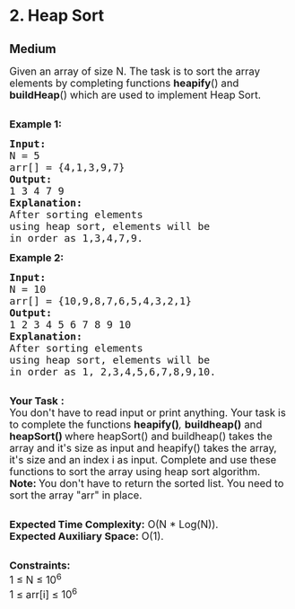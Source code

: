 # 2. Heap Sort
## Medium 
<div class="problem-statement" style="user-select: auto;">
                <p style="user-select: auto;"></p><p style="user-select: auto;"><span style="font-size: 18px; user-select: auto;">Given an array of size N. The task is to sort the array elements by completing functions <strong style="user-select: auto;">heapify</strong>() and <strong style="user-select: auto;">buildHeap</strong>() which are used to implement Heap Sort.</span></p>

<p style="user-select: auto;"><br style="user-select: auto;">
<span style="font-size: 18px; user-select: auto;"><strong style="user-select: auto;">Example 1:</strong></span></p>

<pre style="user-select: auto;"><span style="font-size: 18px; user-select: auto;"><strong style="user-select: auto;">Input:
</strong>N = 5
arr[] = {4,1,3,9,7}
<strong style="user-select: auto;">Output:</strong>
1 3 4 7 9<strong style="user-select: auto;">
Explanation:
</strong>After sorting elements
using heap sort, elements will be
in order as 1,3,4,7,9.</span>
</pre>

<p style="user-select: auto;"><span style="font-size: 18px; user-select: auto;"><strong style="user-select: auto;">Example 2:</strong></span></p>

<pre style="user-select: auto;"><span style="font-size: 18px; user-select: auto;"><strong style="user-select: auto;">Input:
</strong>N = 10
arr[] = {10,9,8,7,6,5,4,3,2,1}
<strong style="user-select: auto;">Output:</strong>
1 2 3 4 5 6 7 8 9 10<strong style="user-select: auto;">
Explanation:
</strong>After sorting elements
using heap sort, elements will be
in order as 1, 2,3,4,5,6,7,8,9,10.</span></pre>

<p style="user-select: auto;"><br style="user-select: auto;">
<span style="font-size: 18px; user-select: auto;"><strong style="user-select: auto;">Your Task</strong> <strong style="user-select: auto;">:</strong><br style="user-select: auto;">
You don't have to read input or print anything. Your task is to complete the functions&nbsp;<strong style="user-select: auto;">heapify()</strong><em style="user-select: auto;">,&nbsp;</em><strong style="user-select: auto;">buildheap()</strong> and <strong style="user-select: auto;">heapSort() </strong>where heapSort() and buildheap() takes the array and it's size as input and heapify() takes the array, it's size and an index i as input. Complete and use these functions to sort the array using heap sort algorithm.<br style="user-select: auto;">
<strong style="user-select: auto;">Note: </strong>You don't have to return the sorted list. You need to sort the array "arr" in place.</span></p>

<p style="user-select: auto;"><br style="user-select: auto;">
<span style="font-size: 18px; user-select: auto;"><strong style="user-select: auto;">Expected Time Complexity:</strong>&nbsp;O(N * Log(N)).<br style="user-select: auto;">
<strong style="user-select: auto;">Expected Auxiliary Space:</strong>&nbsp;O(1).</span></p>

<p style="user-select: auto;"><br style="user-select: auto;">
<span style="font-size: 18px; user-select: auto;"><strong style="user-select: auto;">Constraints:</strong><br style="user-select: auto;">
1 ≤ N ≤ 10<sup style="user-select: auto;">6</sup><br style="user-select: auto;">
1 ≤ arr[i] ≤ 10<sup style="user-select: auto;">6</sup></span></p>
 <p style="user-select: auto;"></p>
            </div>